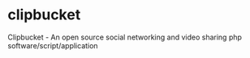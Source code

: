 clipbucket
==========

Clipbucket - An open source social networking and video sharing php software/script/application